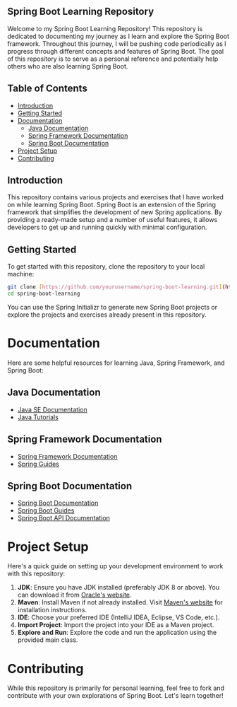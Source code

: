 ## Spring Boot Learning Repository

Welcome to my Spring Boot Learning Repository! This repository is dedicated to documenting my journey as I learn and explore the Spring Boot framework. Throughout this journey, I will be pushing code periodically as I progress through different concepts and features of Spring Boot. The goal of this repository is to serve as a personal reference and potentially help others who are also learning Spring Boot.

## Table of Contents

- [Introduction](#introduction)
- [Getting Started](#getting-started)
- [Documentation](#documentation)
    - [Java Documentation](#java-documentation)
    - [Spring Framework Documentation](#spring-framework-documentation)
    - [Spring Boot Documentation](#spring-boot-documentation)
- [Project Setup](#project-setup)
- [Contributing](#contributing)

## Introduction

This repository contains various projects and exercises that I have worked on while learning Spring Boot. Spring Boot is an extension of the Spring framework that simplifies the development of new Spring applications. By providing a ready-made setup and a number of useful features, it allows developers to get up and running quickly with minimal configuration.

## Getting Started

To get started with this repository, clone the repository to your local machine:

```bash
git clone [https://github.com/yourusername/spring-boot-learning.git](https://github.com/yourusername/spring-boot-learning.git)
cd spring-boot-learning
```
You can use the Spring Initializr to generate new Spring Boot projects or explore the projects and exercises already present in this repository.

# Documentation

Here are some helpful resources for learning Java, Spring Framework, and Spring Boot:

## Java Documentation

- [Java SE Documentation](https://docs.oracle.com/en/java/javase/)
- [Java Tutorials](https://docs.oracle.com/en/java/javase/tutorial/)

## Spring Framework Documentation

- [Spring Framework Documentation](https://docs.spring.io/spring-framework/reference/index.html)
- [Spring Guides](https://spring.io/guides)

## Spring Boot Documentation

- [Spring Boot Documentation](https://docs.spring.io/spring-boot/docs/current/reference/htmlsingle/)
- [Spring Boot Guides](https://spring.io/guides)
- [Spring Boot API Documentation](https://docs.spring.io/spring-boot/docs/current/api/index.html)

# Project Setup

Here's a quick guide on setting up your development environment to work with this repository:

1. **JDK**: Ensure you have JDK installed (preferably JDK 8 or above). You can download it from [Oracle's website](https://www.oracle.com/java/technologies/javase/downloads/).
2. **Maven**: Install Maven if not already installed. Visit [Maven's website](https://maven.apache.org/) for installation instructions.
3. **IDE**: Choose your preferred IDE (IntelliJ IDEA, Eclipse, VS Code, etc.).
4. **Import Project**: Import the project into your IDE as a Maven project.
5. **Explore and Run**: Explore the code and run the application using the provided main class.

# Contributing

While this repository is primarily for personal learning, feel free to fork and contribute with your own explorations of Spring Boot. Let's learn together!